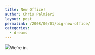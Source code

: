 ```yaml
---
title: New Office!
author: Chris Palmieri
layout: post
permalink: /2008/06/01/big-new-office/
categories:
  - dreams
---
```

[![][1]][2]We&#8217;re in.

 [1]: http://farm3.static.flickr.com/2146/2538511754_223cf65be4_m.jpg
 [2]: http://www.flickr.com/photos/in-duce/2538511754/ "photo sharing"